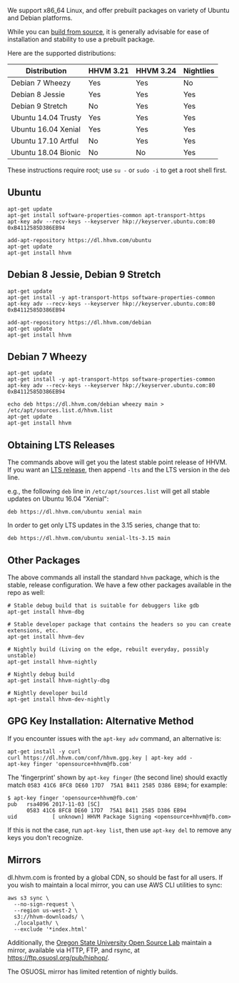 We support x86_64 Linux, and offer prebuilt packages on variety of Ubuntu and
Debian platforms.

While you can [build from source](/hhvm/installation/building-from-source), it is generally advisable for ease of installation and stability to use a prebuilt package.

Here are the supported distributions:

| Distribution | HHVM 3.21 | HHVM 3.24 | Nightlies |
|--------------|-----------|-----------|-----------|
| Debian 7 Wheezy | Yes | Yes | No |
| Debian 8 Jessie | Yes | Yes | Yes |
| Debian 9 Stretch | No | Yes | Yes|
| Ubuntu 14.04 Trusty | Yes | Yes | Yes |
| Ubuntu 16.04 Xenial | Yes | Yes | Yes |
| Ubuntu 17.10 Artful | No | Yes | Yes |
| Ubuntu 18.04 Bionic | No | No | Yes |

These instructions require root; use `su -` or `sudo -i` to get a root shell first.

## Ubuntu

```
apt-get update
apt-get install software-properties-common apt-transport-https
apt-key adv --recv-keys --keyserver hkp://keyserver.ubuntu.com:80 0xB4112585D386EB94

add-apt-repository https://dl.hhvm.com/ubuntu
apt-get update
apt-get install hhvm
```

## Debian 8 Jessie, Debian 9 Stretch

```
apt-get update
apt-get install -y apt-transport-https software-properties-common
apt-key adv --recv-keys --keyserver hkp://keyserver.ubuntu.com:80 0xB4112585D386EB94

add-apt-repository https://dl.hhvm.com/debian
apt-get update
apt-get install hhvm
```

## Debian 7 Wheezy

```
apt-get update
apt-get install -y apt-transport-https software-properties-common
apt-key adv --recv-keys --keyserver hkp://keyserver.ubuntu.com:80 0xB4112585D386EB94

echo deb https://dl.hhvm.com/debian wheezy main > /etc/apt/sources.list.d/hhvm.list
apt-get update
apt-get install hhvm
```

## Obtaining LTS Releases

The commands above will get you the latest stable point release of HHVM. If you want an [LTS release](/hhvm/installation/introduction#prebuilt-packages__lts-releases), then append `-lts` and the LTS version in the `deb` line.

e.g., the following `deb` line in `/etc/apt/sources.list` will get all stable updates on Ubuntu 16.04 "Xenial":

    deb https://dl.hhvm.com/ubuntu xenial main

In order to get only LTS updates in the 3.15 series, change that to:

    deb https://dl.hhvm.com/ubuntu xenial-lts-3.15 main

## Other Packages

The above commands all install the standard `hhvm` package, which is the stable, release configuration. We have a few other packages available in the repo as well:

```
# Stable debug build that is suitable for debuggers like gdb
apt-get install hhvm-dbg

# Stable developer package that contains the headers so you can create extensions, etc.
apt-get install hhvm-dev

# Nightly build (Living on the edge, rebuilt everyday, possibly unstable)
apt-get install hhvm-nightly

# Nightly debug build
apt-get install hhvm-nightly-dbg

# Nightly developer build
apt-get install hhvm-dev-nightly

```

## GPG Key Installation: Alternative Method

If you encounter issues with the `apt-key adv` command, an alternative is:

```
apt-get install -y curl
curl https://dl.hhvm.com/conf/hhvm.gpg.key | apt-key add -
apt-key finger 'opensource+hhvm@fb.com'
```

The 'fingerprint' shown by `apt-key finger` (the second line) should exactly match `0583 41C6 8FC8 DE60 17D7  75A1 B411 2585 D386 EB94`; for example:

```
$ apt-key finger 'opensource+hhvm@fb.com'
pub   rsa4096 2017-11-03 [SC]
      0583 41C6 8FC8 DE60 17D7  75A1 B411 2585 D386 EB94
uid           [ unknown] HHVM Package Signing <opensource+hhvm@fb.com>
```

If this is not the case, run `apt-key list`, then use `apt-key del` to remove any keys you don't recognize.

## Mirrors

dl.hhvm.com is fronted by a global CDN, so should be fast for all users. If you wish to maintain a local mirror, you can use AWS CLI utilities to sync:

```
aws s3 sync \
  --no-sign-request \
  --region us-west-2 \
  s3://hhvm-downloads/ \
  ./localpath/ \
  --exclude '*index.html'
```

Additionally, the [Oregon State University Open Source Lab](https://osuosl.org) maintain a mirror, available
via HTTP, FTP, and rsync, at https://ftp.osuosl.org/pub/hiphop/.

The OSUOSL mirror has limited retention of nightly builds.
